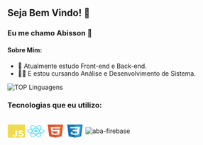  ## Seja Bem Vindo! 👋

### Eu me chamo Abisson 🙂

#### Sobre Mim:

- 🌱 Atualmente estudo Front-end e Back-end.
- 👨‍🎓 E estou cursando Análise e Desenvolvimento de Sistema.
<!-- 
![aba665 GitHub stats](https://github-readme-stats.vercel.app/api?username=aba665&show_icons=true&theme=radical)<br/>
<!--[![Top Langs](https://github-readme-stats.vercel.app/api/top-langs/?username=aba665)](https://github.com/aba665/github-readme-stats)--> 

![TOP Linguagens](https://github-readme-stats.vercel.app/api/top-langs/?username=aba665&layout=compact&theme=radical)
### Tecnologias que eu utilizo:
  <div style="display: inline_block"><br>
  <img align="center" alt="aba-Js" height="30" width="40" src="https://raw.githubusercontent.com/devicons/devicon/master/icons/javascript/javascript-plain.svg">
  <img align="center" alt="aba-React" height="30" width="40" src="https://raw.githubusercontent.com/devicons/devicon/master/icons/react/react-original.svg">
  <img align="center" alt="aba-HTML" height="30" width="40" src="https://raw.githubusercontent.com/devicons/devicon/master/icons/html5/html5-original.svg">
  <img align="center" alt="aba-CSS" height="30" width="40" src="https://raw.githubusercontent.com/devicons/devicon/master/icons/css3/css3-original.svg">
  <img align="center" alt="aba-firebase" height="30" width="40" src="https://cdn.jsdelivr.net/gh/devicons/devicon/icons/firebase/firebase-plain.svg" />
</div>
